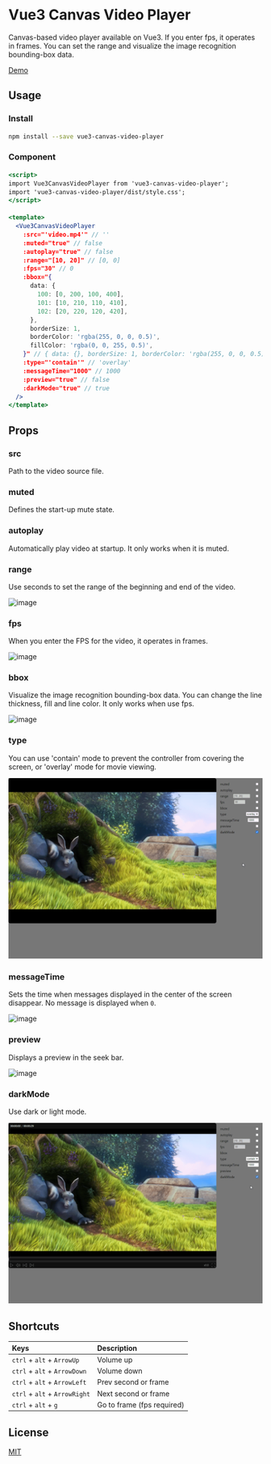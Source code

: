 # Vue3 Canvas Video Player

Canvas-based video player available on Vue3. If you enter fps, it operates in frames. You can set the range and visualize the image recognition bounding-box data.

[Demo](https://stackblitz.com/edit/vue3-canvas-video-player?file=src/App.vue)

## Usage

### Install

```bash
npm install --save vue3-canvas-video-player
```

### Component

```jsx
<script>
import Vue3CanvasVideoPlayer from 'vue3-canvas-video-player';
import 'vue3-canvas-video-player/dist/style.css';
</script>

<template>
  <Vue3CanvasVideoPlayer
    :src="'video.mp4'" // ''
    :muted="true" // false
    :autoplay="true" // false
    :range="[10, 20]" // [0, 0]
    :fps="30" // 0
    :bbox="{
      data: {
        100: [0, 200, 100, 400],
        101: [10, 210, 110, 410],
        102: [20, 220, 120, 420],
      },
      borderSize: 1,
      borderColor: 'rgba(255, 0, 0, 0.5)',
      fillColor: 'rgba(0, 0, 255, 0.5)',
    }" // { data: {}, borderSize: 1, borderColor: 'rgba(255, 0, 0, 0.5)', fillColor: 'rgba(0, 0, 255, 0.5)' }; } }
    :type="'contain'" // 'overlay'
    :messageTime="1000" // 1000
    :preview="true" // false
    :darkMode="true" // true
  />
</template>
```

## Props

### src

Path to the video source file.

### muted

Defines the start-up mute state.

### autoplay

Automatically play video at startup. It only works when it is muted.

### range

Use seconds to set the range of the beginning and end of the video.

![image](https://github.com/GronkOut/vue3-canvas-video-player/raw/main/public/range.gif)

### fps

When you enter the FPS for the video, it operates in frames.

![image](https://github.com/GronkOut/vue3-canvas-video-player/raw/main/public/fps.gif)

### bbox

Visualize the image recognition bounding-box data. You can change the line thickness, fill and line color. It only works when use fps.

![image](https://github.com/GronkOut/vue3-canvas-video-player/raw/main/public/bbox.gif)

### type

You can use 'contain' mode to prevent the controller from covering the screen, or 'overlay' mode for movie viewing.

![image](https://github.com/GronkOut/vue3-canvas-video-player/raw/main/public/type.gif)

### messageTime

Sets the time when messages displayed in the center of the screen disappear. No message is displayed when `0`.

![image](https://github.com/GronkOut/vue3-canvas-video-player/raw/main/public/messageTime.gif)

### preview

Displays a preview in the seek bar.

![image](https://github.com/GronkOut/vue3-canvas-video-player/raw/main/public/preview.gif)

### darkMode

Use dark or light mode.

![image](https://github.com/GronkOut/vue3-canvas-video-player/raw/main/public/darkMode.gif)

## Shortcuts

Keys | Description
:- | :-
`ctrl` + `alt` + `ArrowUp` | Volume up
`ctrl` + `alt` + `ArrowDown` | Volume down
`ctrl` + `alt` + `ArrowLeft` | Prev second or frame
`ctrl` + `alt` + `ArrowRight` | Next second or frame
`ctrl` + `alt` + `g` | Go to frame (fps required)

## License

[MIT](http://opensource.org/licenses/MIT)

